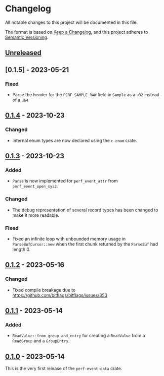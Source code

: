 # Changelog

All notable changes to this project will be documented in this file.

The format is based on [Keep a Changelog](https://keepachangelog.com/en/1.0.0/),
and this project adheres to [Semantic Versioning](https://semver.org/spec/v2.0.0.html).

## [Unreleased]

## [0.1.5] - 2023-05-21
### Fixed
- Parse the header for the `PERF_SAMPLE_RAW` field in `Sample` as a `u32`
  instead of a `u64`.

## [0.1.4] - 2023-10-23
### Changed
- Internal enum types are now declared using the `c-enum` crate.

## [0.1.3] - 2023-10-23
### Added
- `Parse` is now implemented for `perf_event_attr` from `perf_event_open_sys2`.

### Changed
- The debug representation of several record types has been changed to make it
  more readable.

### Fixed
- Fixed an infinite loop with unbounded memory usage in `ParseBufCursor::new`
  when the first chunk returned by the `ParseBuf` had length 0.

## [0.1.2] - 2023-05-16
### Changed
- Fixed compile breakage due to https://github.com/bitflags/bitflags/issues/353

## [0.1.1] - 2023-05-14
### Added
- `ReadValue::from_group_and_entry` for creating a `ReadValue` from a
  `ReadGroup` and a `GroupEntry`.

## [0.1.0] - 2023-05-14
This is the very first release of the `perf-event-data` crate.

[Unreleased]: https://github.com/phantomical/perf-event-data/compare/v0.1.4...HEAD
[0.1.4]: https://github.com/phantomical/perf-event-data/compare/v0.1.3...v0.1.4
[0.1.3]: https://github.com/phantomical/perf-event-data/compare/v0.1.2...v0.1.3
[0.1.2]: https://github.com/phantomical/perf-event-data/compare/v0.1.1...v0.1.2
[0.1.1]: https://github.com/phantomical/perf-event-data/compare/v0.1.0...v0.1.1
[0.1.0]: https://github.com/phantomical/perf-event-data/releases/tag/v0.1.0
